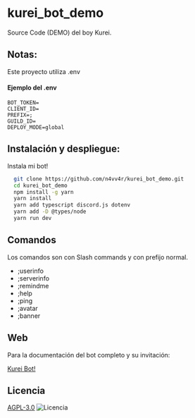 # kurei_bot_demo
Source Code (DEMO) del boy Kurei.
            
## Notas:

Este proyecto utiliza .env
#### Ejemplo del .env
```env
BOT_TOKEN=
CLIENT_ID=
PREFIX=;
GUILD_ID=  
DEPLOY_MODE=global                
```


## Instalación y despliegue:

Instala mi bot!

```bash
  git clone https://github.com/n4vv4r/kurei_bot_demo.git
  cd kurei_bot_demo
  npm install -g yarn
  yarn install
  yarn add typescript discord.js dotenv
  yarn add -D @types/node
  yarn run dev
```
    
## Comandos
Los comandos son con Slash commands y con prefijo normal.

- ;userinfo
- ;serverinfo
- ;remindme
- ;help
- ;ping
- ;avatar
- ;banner



## Web

Para la documentación del bot completo y su invitación:

[Kurei Bot!](https://n4vv4r-github-io-vercelmirror.vercel.app/)


## Licencia

[AGPL-3.0](https://www.gnu.org/licenses/agpl-3.0.en.html)
![Licencia](https://www.gnu.org/graphics/agplv3-155x51.png)

